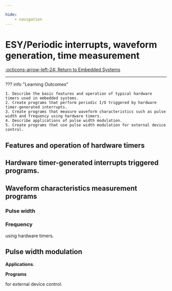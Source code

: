 ```yaml
---

hide:
    - navigation
---
```


# ESY/Periodic interrupts, waveform generation, time measurement

[:octicons-arrow-left-24: Return to Embedded Systems](/Bodies-of-Knowledge/Embedded-Systems)

---

??? info "Learning Outcomes"

    1. Describe the basic features and operation of typical hardware timers used in embedded systems.
    2. Create programs that perform periodic I/O triggered by hardware timer-generated interrupts.
    3. Create programs that measure waveform characteristics such as pulse width and frequency using hardware timers.
    4. Describe applications of pulse width modulation.
    5. Create programs that use pulse width modulation for external device control.

## Features and operation of hardware timers

## Hardware timer-generated interrupts triggered programs.

## Waveform characteristics measurement programs

### Pulse width

### Frequency

using hardware timers.

## Pulse width modulation

**Applications**.

**Programs**

 for external device control.